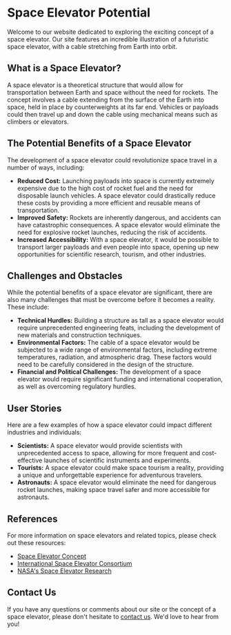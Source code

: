 <!--
Write me content for website with wallpaper which alt text is:

"An illustration of a futuristic space elevator, with a cable stretching from Earth into orbit."

The name/title of the page should not be 1:1 copy of the alt text but rather a real content of the website which is using this wallpaper.

- Use markdown format 
- Start with the heading
- The content should look like a real website 
- Include real sections like references, contact, user stories, etc. use things relevant to the page purpose.
- Feel free to use structure like headings, bullets, numbering, blockquotes, paragraphs, horizontal lines, etc.
- You can use formatting like bold or _italic_
- You can include UTF-8 emojis
- Links should be only #hash anchors (and you can refer to the document itself)
- Do not include images
-->

<!--font:Poppins-->

# Space Elevator Potential

Welcome to our website dedicated to exploring the exciting concept of a space elevator. Our site features an incredible illustration of a futuristic space elevator, with a cable stretching from Earth into orbit.

## What is a Space Elevator?

A space elevator is a theoretical structure that would allow for transportation between Earth and space without the need for rockets. The concept involves a cable extending from the surface of the Earth into space, held in place by counterweights at its far end. Vehicles or payloads could then travel up and down the cable using mechanical means such as climbers or elevators.

## The Potential Benefits of a Space Elevator

The development of a space elevator could revolutionize space travel in a number of ways, including:

- **Reduced Cost:** Launching payloads into space is currently extremely expensive due to the high cost of rocket fuel and the need for disposable launch vehicles. A space elevator could drastically reduce these costs by providing a more efficient and reusable means of transportation.
- **Improved Safety:** Rockets are inherently dangerous, and accidents can have catastrophic consequences. A space elevator would eliminate the need for explosive rocket launches, reducing the risk of accidents.
- **Increased Accessibility:** With a space elevator, it would be possible to transport larger payloads and even people into space, opening up new opportunities for scientific research, tourism, and other industries.

## Challenges and Obstacles

While the potential benefits of a space elevator are significant, there are also many challenges that must be overcome before it becomes a reality. These include:

- **Technical Hurdles:** Building a structure as tall as a space elevator would require unprecedented engineering feats, including the development of new materials and construction techniques.
- **Environmental Factors:** The cable of a space elevator would be subjected to a wide range of environmental factors, including extreme temperatures, radiation, and atmospheric drag. These factors would need to be carefully considered in the design of the structure.
- **Financial and Political Challenges:** The development of a space elevator would require significant funding and international cooperation, as well as overcoming regulatory hurdles.

## User Stories

Here are a few examples of how a space elevator could impact different industries and individuals:

- **Scientists:** A space elevator would provide scientists with unprecedented access to space, allowing for more frequent and cost-effective launches of scientific instruments and experiments.
- **Tourists:** A space elevator could make space tourism a reality, providing a unique and unforgettable experience for adventurous travelers.
- **Astronauts:** A space elevator would eliminate the need for dangerous rocket launches, making space travel safer and more accessible for astronauts.

## References

For more information on space elevators and related topics, please check out these resources:

- [Space Elevator Concept](#)
- [International Space Elevator Consortium](#)
- [NASA's Space Elevator Research](#)

## Contact Us

If you have any questions or comments about our site or the concept of a space elevator, please don't hesitate to [contact us](#). We'd love to hear from you!
